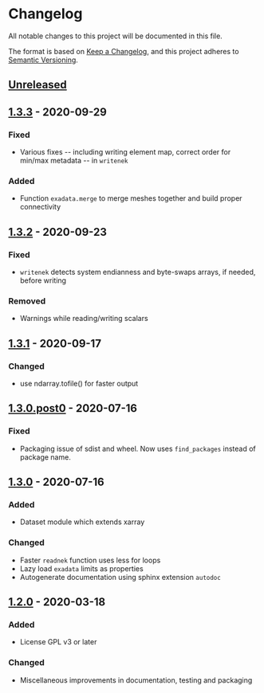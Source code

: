 # Changelog
All notable changes to this project will be documented in this file.

The format is based on [Keep a Changelog](https://keepachangelog.com/en/1.0.0/),
and this project adheres to [Semantic Versioning](https://semver.org/spec/v2.0.0.html).

<!--

### Added
### Changed
### Deprecated
### Removed
### Fixed
### Security

Type of changes
---------------

Added for new features.
Changed for changes in existing functionality.
Deprecated for soon-to-be removed features.
Removed for now removed features.
Fixed for any bug fixes.
Security in case of vulnerabilities.

-->

## [Unreleased]

## [1.3.3] - 2020-09-29

### Fixed
- Various fixes -- including writing element map, correct order for min/max
  metadata -- in `writenek`

### Added
- Function `exadata.merge` to merge meshes together and build proper connectivity

## [1.3.2] - 2020-09-23

### Fixed
- `writenek` detects system endianness and byte-swaps arrays, if needed, before
writing

### Removed
- Warnings while reading/writing scalars

## [1.3.1] - 2020-09-17

### Changed
- use ndarray.tofile() for faster output

## [1.3.0.post0] - 2020-07-16

### Fixed
- Packaging issue of sdist and wheel. Now uses `find_packages` instead of package name.

## [1.3.0] - 2020-07-16

### Added
- Dataset module which extends xarray

### Changed
- Faster `readnek` function uses less for loops
- Lazy load `exadata` limits as properties
- Autogenerate documentation using sphinx extension `autodoc`

## [1.2.0] - 2020-03-18

### Added
- License GPL v3 or later

### Changed
- Miscellaneous improvements in documentation, testing and packaging

[Unreleased]: https://github.com/jcanton/pymech/compare/1.3.3...HEAD
[1.3.3]: https://github.com/jcanton/pymech/compare/1.3.2...1.3.3
[1.3.2]: https://github.com/jcanton/pymech/compare/1.3.1...1.3.2
[1.3.1]: https://github.com/jcanton/pymech/compare/1.3.0.post0...1.3.1
[1.3.0.post0]: https://github.com/jcanton/pymech/compare/1.3.0...1.3.0.post0
[1.3.0]: https://github.com/jcanton/pymech/compare/1.2.0...1.3.0
[1.2.0]: https://github.com/jcanton/pymech/releases/tag/1.2.0
